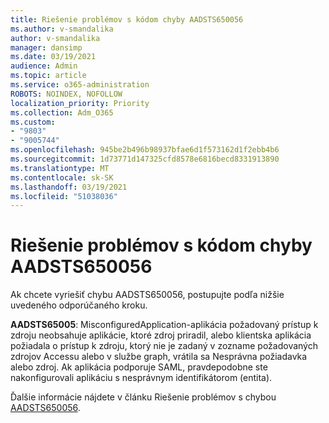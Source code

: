 ```yaml
---
title: Riešenie problémov s kódom chyby AADSTS650056
ms.author: v-smandalika
author: v-smandalika
manager: dansimp
ms.date: 03/19/2021
audience: Admin
ms.topic: article
ms.service: o365-administration
ROBOTS: NOINDEX, NOFOLLOW
localization_priority: Priority
ms.collection: Adm_O365
ms.custom:
- "9803"
- "9005744"
ms.openlocfilehash: 945be2b496b98937bfae6d1f573162d1f2ebb4b6
ms.sourcegitcommit: 1d73771d147325cfd8578e6816becd8331913890
ms.translationtype: MT
ms.contentlocale: sk-SK
ms.lasthandoff: 03/19/2021
ms.locfileid: "51038036"
---
```

# <a name="troubleshoot-error-code-aadsts650056"></a>Riešenie problémov s kódom chyby AADSTS650056

Ak chcete vyriešiť chybu AADSTS650056, postupujte podľa nižšie uvedeného odporúčaného kroku.

**AADSTS65005**: MisconfiguredApplication-aplikácia požadovaný prístup k zdroju neobsahuje aplikácie, ktoré zdroj priradil, alebo klientska aplikácia požiadala o prístup k zdroju, ktorý nie je zadaný v zozname požadovaných zdrojov Accessu alebo v službe graph, vrátila sa Nesprávna požiadavka alebo zdroj. Ak aplikácia podporuje SAML, pravdepodobne ste nakonfigurovali aplikáciu s nesprávnym identifikátorom (entita).

Ďalšie informácie nájdete v článku Riešenie problémov s chybou [AADSTS650056](https://docs.microsoft.com/troubleshoot/azure/active-directory/error-code-aadsts650056-misconfigured-app).
